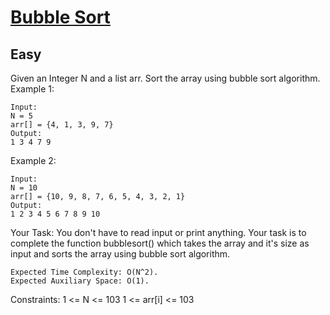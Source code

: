 # [Bubble Sort ](https://practice.geeksforgeeks.org/problems/bubble-sort/1/?category[]=Sorting&category[]=Sorting&difficulty[]=0&page=1&query=category[]Sortingdifficulty[]0page1category[]Sorting)

## Easy

Given an Integer N and a list arr. Sort the array using bubble sort algorithm.
Example 1:
```
Input: 
N = 5
arr[] = {4, 1, 3, 9, 7}
Output: 
1 3 4 7 9
```
Example 2:
```
Input:
N = 10 
arr[] = {10, 9, 8, 7, 6, 5, 4, 3, 2, 1}
Output: 
1 2 3 4 5 6 7 8 9 10
```
Your Task: 
You don't have to read input or print anything. Your task is to complete the function bubblesort() which takes the array and it's size as input and sorts the array using bubble sort algorithm.
```
Expected Time Complexity: O(N^2).
Expected Auxiliary Space: O(1).
```
Constraints:
1 <= N <= 103
1 <= arr[i] <= 103
